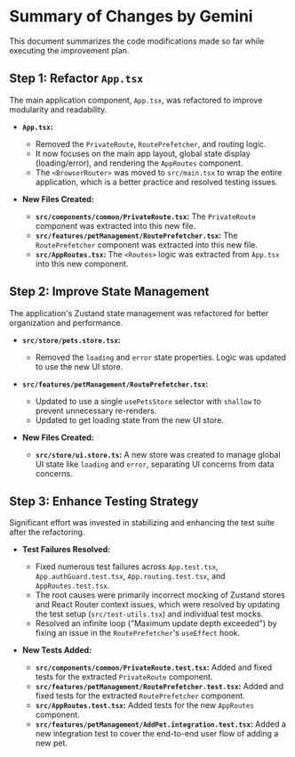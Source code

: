 # Summary of Changes by Gemini

This document summarizes the code modifications made so far while executing the improvement plan.

## Step 1: Refactor `App.tsx`

The main application component, `App.tsx`, was refactored to improve modularity and readability.

- **`App.tsx`:**
  - Removed the `PrivateRoute`, `RoutePrefetcher`, and routing logic.
  - It now focuses on the main app layout, global state display (loading/error), and rendering the `AppRoutes` component.
  - The `<BrowserRouter>` was moved to `src/main.tsx` to wrap the entire application, which is a better practice and resolved testing issues.

- **New Files Created:**
  - **`src/components/common/PrivateRoute.tsx`:** The `PrivateRoute` component was extracted into this new file.
  - **`src/features/petManagement/RoutePrefetcher.tsx`:** The `RoutePrefetcher` component was extracted into this new file.
  - **`src/AppRoutes.tsx`:** The `<Routes>` logic was extracted from `App.tsx` into this new component.

## Step 2: Improve State Management

The application's Zustand state management was refactored for better organization and performance.

- **`src/store/pets.store.tsx`:**
  - Removed the `loading` and `error` state properties. Logic was updated to use the new UI store.

- **`src/features/petManagement/RoutePrefetcher.tsx`:**
  - Updated to use a single `usePetsStore` selector with `shallow` to prevent unnecessary re-renders.
  - Updated to get loading state from the new UI store.

- **New Files Created:**
  - **`src/store/ui.store.ts`:** A new store was created to manage global UI state like `loading` and `error`, separating UI concerns from data concerns.

## Step 3: Enhance Testing Strategy

Significant effort was invested in stabilizing and enhancing the test suite after the refactoring.

- **Test Failures Resolved:**
  - Fixed numerous test failures across `App.test.tsx`, `App.authGuard.test.tsx`, `App.routing.test.tsx`, and `AppRoutes.test.tsx`.
  - The root causes were primarily incorrect mocking of Zustand stores and React Router context issues, which were resolved by updating the test setup (`src/test-utils.tsx`) and individual test mocks.
  - Resolved an infinite loop ("Maximum update depth exceeded") by fixing an issue in the `RoutePrefetcher`'s `useEffect` hook.

- **New Tests Added:**
  - **`src/components/common/PrivateRoute.test.tsx`:** Added and fixed tests for the extracted `PrivateRoute` component.
  - **`src/features/petManagement/RoutePrefetcher.test.tsx`:** Added and fixed tests for the extracted `RoutePrefetcher` component.
  - **`src/AppRoutes.test.tsx`:** Added tests for the new `AppRoutes` component.
  - **`src/features/petManagement/AddPet.integration.test.tsx`:** Added a new integration test to cover the end-to-end user flow of adding a new pet.
